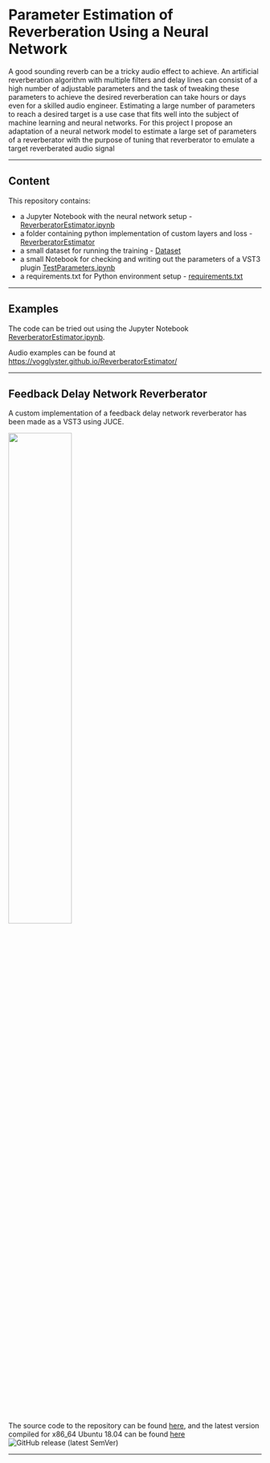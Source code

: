 # Parameter Estimation of Reverberation Using a Neural Network

A good sounding reverb can be a tricky audio effect to achieve. An artificial reverberation algorithm with multiple filters and delay lines can consist of a high number of adjustable parameters and the task of tweaking these parameters to achieve the desired reverberation can take hours or days even for a skilled audio engineer. Estimating a large number of parameters to reach a desired target is a use case that fits well into the subject of machine learning and neural networks. For this project I propose an adaptation of a neural network model to estimate a large set of parameters of a
reverberator with the purpose of tuning that reverberator to
emulate a target reverberated audio signal

---
## Content
This repository contains: 
* a Jupyter Notebook with the neural network setup - [ReverberatorEstimator.ipynb](https://github.com/VoggLyster/ReverberatorEstimator/blob/main/ReverberatorEstimator.ipynb)
* a folder containing python implementation of custom layers and loss - [ReverberatorEstimator](https://github.com/VoggLyster/ReverberatorEstimator/tree/main/ReverberatorEstimator)
* a small dataset for running the training - [Dataset](https://github.com/VoggLyster/ReverberatorEstimator/tree/main/Dataset)
* a small Notebook for checking and writing out the parameters of a VST3 plugin [TestParameters.ipynb](https://github.com/VoggLyster/ReverberatorEstimator/blob/main/TestParameters.ipynb)
* a requirements.txt for Python environment setup - [requirements.txt](https://github.com/VoggLyster/ReverberatorEstimator/blob/main/requirements.txt)

---
## Examples
The code can be tried out using the Jupyter Notebook [ReverberatorEstimator.ipynb](https://github.com/VoggLyster/ReverberatorEstimator/blob/main/ReverberatorEstimator.ipynb).

Audio examples can be found at https://vogglyster.github.io/ReverberatorEstimator/

---

## Feedback Delay Network Reverberator 

A custom implementation of a feedback delay network reverberator has been made as a VST3 using JUCE. 

<img src="docs/images/guifade.png" width="50%" />


The source code to the repository can be found [here](https://github.com/VoggLyster/Reverberator), and the latest version compiled for x86_64 Ubuntu 18.04 can be found [here](https://github.com/VoggLyster/Reverberator/releases/latest) ![GitHub release (latest SemVer)](https://img.shields.io/github/v/release/VoggLyster/Reverberator)

---
